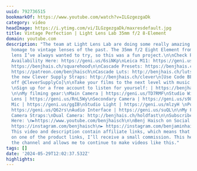```yaml
---
uuid: 792736515
bookmarkOf: https://www.youtube.com/watch?v=ILGzgezgaDk
category: video
headImage: https://i.ytimg.com/vi/ILGzgezgaDk/maxresdefault.jpg
title: Vintage Perfection | Light Lens Lab 35mm f/2 8-Element
domain: youtube.com
description: "The team at Light Lens Lab are doing some really amazing things to pay
  homage to vintage lenses of the past. The 35mm f/2 Eight Element from Leica is a
  lens I’ve always wanted to try, so this was a fun project.\n\nCheck Pricing and
  Availability Here: https://geni.us/6siNKp\nLeica M11: https://geni.us/m11black\n\nSquarehood:
  https://benjhais.ch/squarehood\n\nCascade Presets: https://benjhais.ch/cascade02\nPatreon:
  https://patreon.com/benjhaisch\nCascade Luts: http://benjhais.ch/luts\n\nCheck out
  the new Clever Supply Straps: http://benjhais.ch/clever\n[Use Code BENJ for 10%
  off @CleverSupplyCo]\n\nTake your films to the next level with music from Musicbed.
  \nSign up for a free account to listen for yourself: | https://benjhais.ch/musicbed
  \n\nMy filming gear:\nMain Camera | https://geni.us/TD7RMF\nStudio Wide Lens | https://geni.us/ttBaVOm\nZoom
  Lens | https://geni.us/RnL5Wy\nSecondary Camera | https://geni.us/s98Knq\nShotgun
  Mic | https://geni.us/ggIB\nStudio Light | https://geni.us/mlzyH \nPodcast Mic |
  https://geni.us/Q62rs\nAudio Interface | https://geni.us/suQL\n\nMy Favorite Dual
  Camera Straps:\nDual Camera: http://benjhais.ch/holdfast\n\nSubscribe to Benj Haisch
  Here: \n►https://www.youtube.com/benjhaisch\n\nBenj Haisch on Social Media:\n► http://benjhaisch.com\n►
  https://instagram.com/benjhaisch\n► https://instagram.com/benjaminhaisch\n► https://fb.com/benjhaischphotography\n\nDISCLAIMER:
  This video and description contain affiliate links, which means that if you click
  on one of the product links, I’ll receive a small commission. This helps to support
  the channel and allows me to continue to make videos like this."
tags: []
date: '2024-05-29T12:02:37.532Z'
highlights: 
---
```




